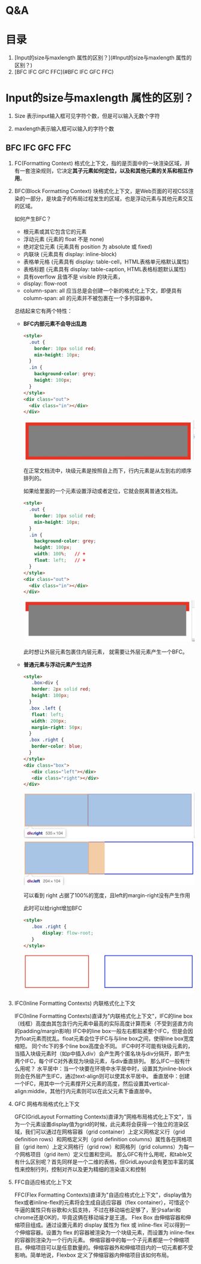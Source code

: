 # Q&A

# 目录

1. [Input的size与maxlength 属性的区别？](#Input的size与maxlength 属性的区别？)
2. [BFC IFC GFC FFC](#BFC IFC GFC FFC)

# Input的size与maxlength 属性的区别？

1. Size 表示input输入框可见字符个数，但是可以输入无数个字符

2. maxlength表示输入框可以输入的字符个数

## BFC IFC GFC FFC

1. FC(Formatting Context) 格式化上下文，指的是页面中的一块渲染区域，并有一套渲染规则，它决定**其子元素如何定位，以及和其他元素的关系和相互作用**。

2. BFC(Block Formatting Context)  块格式化上下文，是Web页面的可视CSS渲染的一部分，是块盒子的布局过程发生的区域，也是浮动元素与其他元素交互的区域。

   如何产生BFC？

   + 根元素或其它包含它的元素
   + 浮动元素 (元素的 float 不是 none)
   + 绝对定位元素 (元素具有 position 为 absolute 或 fixed)
   + 内联块 (元素具有 display: inline-block)
   + 表格单元格 (元素具有 display: table-cell，HTML表格单元格默认属性)
   + 表格标题 (元素具有 display: table-caption, HTML表格标题默认属性)
   + 具有overflow 且值不是 visible 的块元素，
   + display: flow-root
   + column-span: all 应当总是会创建一个新的格式化上下文，即便具有 column-span: all 的元素并不被包裹在一个多列容器中。

   总结起来它有两个特性：

   + **BFC内部元素不会导出乱跑**

     ```html
     <style>
       .out {
         border: 10px solid red;
         min-height: 10px;
       }
       .in {
         background-color: grey;
         height: 100px;
       }
     </style>
     <div class="out">
       <div class="in"></div>
     </div>
     ```

     <img src="./imgs/bfc1.png" alt="bfc1" style="zoom:50%;" />

     在正常文档流中，块级元素是按照自上而下，行内元素是从左到右的顺序排列的。

     如果给里面的一个元素设置浮动或者定位，它就会脱离普通文档流。

     ```html
     <style>
       .out {
         border: 10px solid red;
         min-height: 10px;
       }
       .in {
         background-color: grey;
         height: 100px;
         width: 100%;	// +
         float: left;	// +
       }
     </style>
     <div class="out">
       <div class="in"></div>
     </div>
     ```

     <img src="./imgs/bfc2.jpg" alt="bfc2" style="zoom:50%;" />

     此时想让外层元素包裹住内层元素， 就需要让外层元素产生一个BFC。

   + **普通元素与浮动元素产生边界**

     ```html
     <style>
     	.box>div {
       	border: 2px solid red;
       	height: 100px;
       }
       .box .left {
       	float: left;
       	width: 200px;
       	margin-right: 50px;
       }
       .box .right {
       	border-color: blue;
       }
     </style>
     <div class="box">
     	<div class="left"></div>
     	<div class="right"></div>
     </div>
     ```

     <img src="./imgs/bfc3.jpg" alt="bfc3" style="zoom:50%;" />

     <img src="./imgs/bfc4.jpg" alt="bfc4" style="zoom:50%;" />

     可以看到 right 占据了100%的宽度，且left的margin-right没有产生作用

     此时可以给right增加BFC

     ```html
     <style>
     	.box .right {
     		display: flow-root;
     	}
     </style>
     ```

     <img src="./imgs/bfc5.jpg" alt="bfc5" style="zoom:50%;" />

3. IFC(Inline Formatting Contexts) 内联格式化上下文

   IFC(Inline Formatting Contexts)直译为"内联格式化上下文"，IFC的line box（线框）高度由其包含行内元素中最高的实际高度计算而来（不受到竖直方向的padding/margin影响)
   IFC中的line box一般左右都贴紧整个IFC，但是会因为float元素而扰乱。float元素会位于IFC与与line box之间，使得line box宽度缩短。 同个ifc下的多个line box高度会不同。 IFC中时不可能有块级元素的，当插入块级元素时（如p中插入div）会产生两个匿名块与div分隔开，即产生两个IFC，每个IFC对外表现为块级元素，与div垂直排列。
   那么IFC一般有什么用呢？
   水平居中：当一个块要在环境中水平居中时，设置其为inline-block则会在外层产生IFC，通过text-align则可以使其水平居中。
   垂直居中：创建一个IFC，用其中一个元素撑开父元素的高度，然后设置其vertical-align:middle，其他行内元素则可以在此父元素下垂直居中。

4. GFC 网格布局格式化上下文

   GFC(GridLayout Formatting Contexts)直译为"网格布局格式化上下文"，当为一个元素设置display值为grid的时候，此元素将会获得一个独立的渲染区域，我们可以通过在网格容器（grid container）上定义网格定义行（grid definition rows）和网格定义列（grid definition columns）属性各在网格项目（grid item）上定义网格行（grid row）和网格列（grid columns）为每一个网格项目（grid item）定义位置和空间。
   那么GFC有什么用呢，和table又有什么区别呢？首先同样是一个二维的表格，但GridLayout会有更加丰富的属性来控制行列，控制对齐以及更为精细的渲染语义和控制

5. FFC自适应格式化上下文

   FFC(Flex Formatting Contexts)直译为"自适应格式化上下文"，display值为flex或者inline-flex的元素将会生成自适应容器（flex container），可惜这个牛逼的属性只有谷歌和火狐支持，不过在移动端也足够了，至少safari和chrome还是OK的，毕竟这俩在移动端才是王道。
   Flex Box 由伸缩容器和伸缩项目组成。通过设置元素的 display 属性为 flex 或 inline-flex 可以得到一个伸缩容器。设置为 flex 的容器被渲染为一个块级元素，而设置为 inline-flex 的容器则渲染为一个行内元素。
   伸缩容器中的每一个子元素都是一个伸缩项目。伸缩项目可以是任意数量的。伸缩容器外和伸缩项目内的一切元素都不受影响。简单地说，Flexbox 定义了伸缩容器内伸缩项目该如何布局。